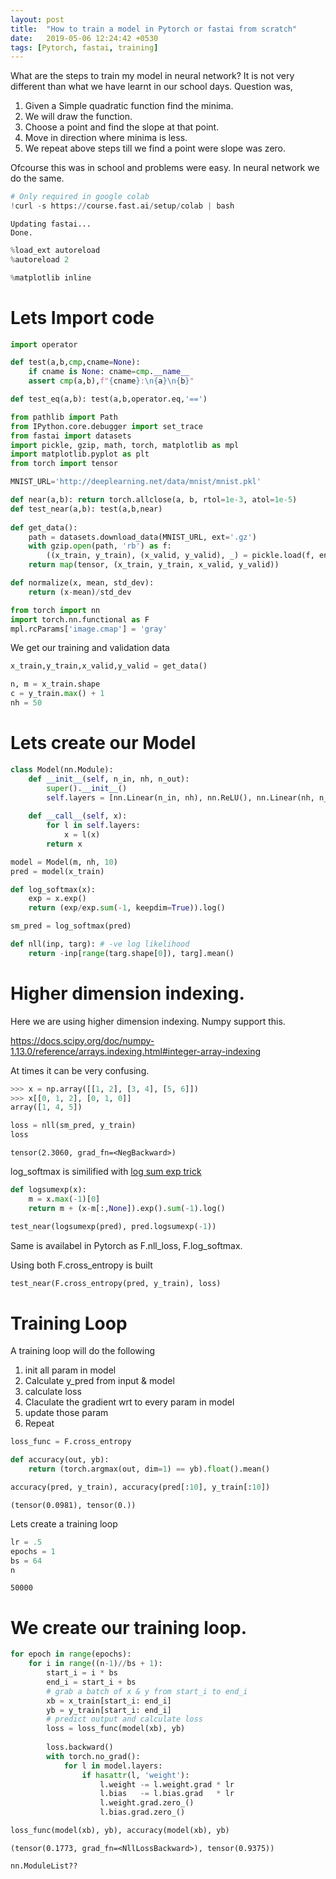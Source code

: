 ```yaml
---
layout: post
title:  "How to train a model in Pytorch or fastai from scratch"
date:   2019-05-06 12:24:42 +0530
tags: [Pytorch, fastai, training]
---
```


What are the steps to train my model in neural network? It is not very different than what we have 
learnt in our school days. Question was,

 1. Given a Simple quadratic function find the minima.
 1. We will draw the function.
 1. Choose a point and find the slope at that point.
 1. Move in direction where minima is less.
 1. We repeat above steps till we find a point were slope was zero.

 Ofcourse this was in school and problems were easy. In neural network we do the same.
 
```python
# Only required in google colab 
!curl -s https://course.fast.ai/setup/colab | bash
```

    Updating fastai...
    Done.

```python
%load_ext autoreload
%autoreload 2

%matplotlib inline
```

# Lets Import code 

```python
import operator

def test(a,b,cmp,cname=None):
    if cname is None: cname=cmp.__name__
    assert cmp(a,b),f"{cname}:\n{a}\n{b}"

def test_eq(a,b): test(a,b,operator.eq,'==')

from pathlib import Path
from IPython.core.debugger import set_trace
from fastai import datasets
import pickle, gzip, math, torch, matplotlib as mpl
import matplotlib.pyplot as plt
from torch import tensor

MNIST_URL='http://deeplearning.net/data/mnist/mnist.pkl'

def near(a,b): return torch.allclose(a, b, rtol=1e-3, atol=1e-5)
def test_near(a,b): test(a,b,near)
    
def get_data():
    path = datasets.download_data(MNIST_URL, ext='.gz')
    with gzip.open(path, 'rb') as f:
        ((x_train, y_train), (x_valid, y_valid), _) = pickle.load(f, encoding='latin-1')
    return map(tensor, (x_train, y_train, x_valid, y_valid))

def normalize(x, mean, std_dev):
    return (x-mean)/std_dev
```


```python
from torch import nn
import torch.nn.functional as F
mpl.rcParams['image.cmap'] = 'gray'
```

We get our training and validation data
```python
x_train,y_train,x_valid,y_valid = get_data()
```


```python
n, m = x_train.shape
c = y_train.max() + 1
nh = 50
```

# Lets create our Model </summary>

```python
class Model(nn.Module):
    def __init__(self, n_in, nh, n_out):
        super().__init__()
        self.layers = [nn.Linear(n_in, nh), nn.ReLU(), nn.Linear(nh, n_out)]
        
    def __call__(self, x):
        for l in self.layers:
            x = l(x)
        return x
```


```python
model = Model(m, nh, 10)
pred = model(x_train)
```


```python
def log_softmax(x):
    exp = x.exp()
    return (exp/exp.sum(-1, keepdim=True)).log()
```


```python
sm_pred = log_softmax(pred)
```


```python
def nll(inp, targ): # -ve log likelihood
    return -inp[range(targ.shape[0]), targ].mean()
```
# Higher dimension indexing.

Here we are using higher dimension indexing.
Numpy support this.

https://docs.scipy.org/doc/numpy-1.13.0/reference/arrays.indexing.html#integer-array-indexing

At times it can be very confusing.

```python
>>> x = np.array([[1, 2], [3, 4], [5, 6]])
>>> x[[0, 1, 2], [0, 1, 0]]
array([1, 4, 5])
```
 

```python
loss = nll(sm_pred, y_train)
loss
```




    tensor(2.3060, grad_fn=<NegBackward>)



log_softmax is similified with [log sum exp trick](https://en.wikipedia.org/wiki/LogSumExp)




```python
def logsumexp(x):
    m = x.max(-1)[0]
    return m + (x-m[:,None]).exp().sum(-1).log()
```


```python
test_near(logsumexp(pred), pred.logsumexp(-1))
```

Same is availabel in Pytorch as F.nll_loss, F.log_softmax.

Using both F.cross_entropy is built


```python
test_near(F.cross_entropy(pred, y_train), loss)
```

# Training Loop

A training loop will do the following


1.   init all param in model
1.   Calculate y_pred from input & model
2.   calculate loss
3.   Claculate the gradient wrt to every param in model
4.   update those param 
4.   Repeat




```python
loss_func = F.cross_entropy

def accuracy(out, yb):
    return (torch.argmax(out, dim=1) == yb).float().mean()
```


```python
accuracy(pred, y_train), accuracy(pred[:10], y_train[:10])
```




    (tensor(0.0981), tensor(0.))



Lets create a training loop


```python
lr = .5
epochs = 1
bs = 64
n
```




    50000


# We create our training loop.

```python
for epoch in range(epochs):
    for i in range((n-1)//bs + 1):
        start_i = i * bs
        end_i = start_i + bs
        # grab a batch of x & y from start_i to end_i
        xb = x_train[start_i: end_i]
        yb = y_train[start_i: end_i]
        # predict output and calculate loss
        loss = loss_func(model(xb), yb)
        
        loss.backward()
        with torch.no_grad():
            for l in model.layers:
                if hasattr(l, 'weight'):
                    l.weight -= l.weight.grad * lr
                    l.bias   -= l.bias.grad   * lr
                    l.weight.grad.zero_()
                    l.bias.grad.zero_()

```


```python
loss_func(model(xb), yb), accuracy(model(xb), yb)
```




    (tensor(0.1773, grad_fn=<NllLossBackward>), tensor(0.9375))




```python
nn.ModuleList??
```


```

```
